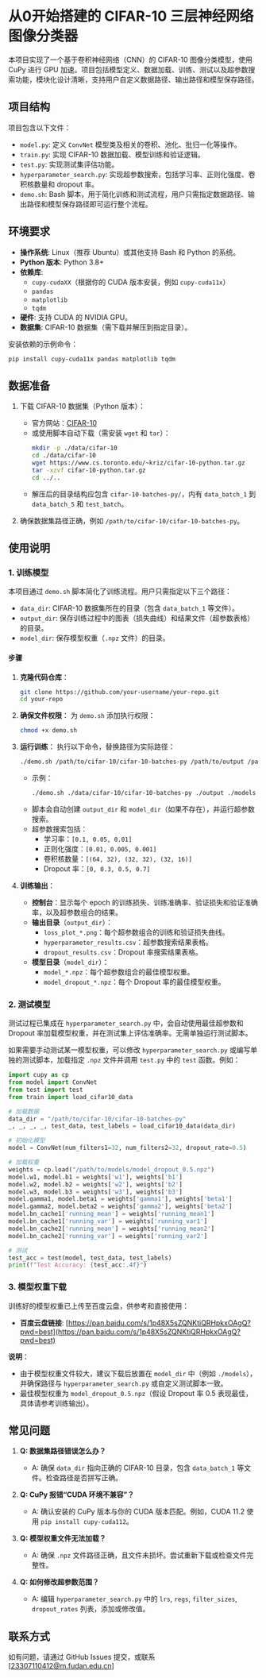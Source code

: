 # 从0开始搭建的 CIFAR-10 三层神经网络图像分类器

本项目实现了一个基于卷积神经网络（CNN）的 CIFAR-10 图像分类模型，使用 CuPy 进行 GPU 加速。项目包括模型定义、数据加载、训练、测试以及超参数搜索功能，模块化设计清晰，支持用户自定义数据路径、输出路径和模型保存路径。

## 项目结构

项目包含以下文件：

- `model.py`: 定义 `ConvNet` 模型类及相关的卷积、池化、批归一化等操作。
- `train.py`: 实现 CIFAR-10 数据加载、模型训练和验证逻辑。
- `test.py`: 实现测试集评估功能。
- `hyperparameter_search.py`: 实现超参数搜索，包括学习率、正则化强度、卷积核数量和 dropout 率。
- `demo.sh`: Bash 脚本，用于简化训练和测试流程，用户只需指定数据路径、输出路径和模型保存路径即可运行整个流程。

## 环境要求

- **操作系统**: Linux（推荐 Ubuntu）或其他支持 Bash 和 Python 的系统。
- **Python 版本**: Python 3.8+
- **依赖库**:
  - `cupy-cudaXX`（根据你的 CUDA 版本安装，例如 `cupy-cuda11x`）
  - `pandas`
  - `matplotlib`
  - `tqdm`
- **硬件**: 支持 CUDA 的 NVIDIA GPU。
- **数据集**: CIFAR-10 数据集（需下载并解压到指定目录）。

安装依赖的示例命令：
```bash
pip install cupy-cuda11x pandas matplotlib tqdm
```

## 数据准备

1. 下载 CIFAR-10 数据集（Python 版本）：
   - 官方网站：[CIFAR-10](https://www.cs.toronto.edu/~kriz/cifar.html)
   - 或使用脚本自动下载（需安装 `wget` 和 `tar`）：
     ```bash
     mkdir -p ./data/cifar-10
     cd ./data/cifar-10
     wget https://www.cs.toronto.edu/~kriz/cifar-10-python.tar.gz
     tar -xzvf cifar-10-python.tar.gz
     cd ../..
     ```
   - 解压后的目录结构应包含 `cifar-10-batches-py/`，内有 `data_batch_1` 到 `data_batch_5` 和 `test_batch`。

2. 确保数据集路径正确，例如 `/path/to/cifar-10/cifar-10-batches-py`。

## 使用说明

### 1. 训练模型

本项目通过 `demo.sh` 脚本简化了训练流程。用户只需指定以下三个路径：
- `data_dir`: CIFAR-10 数据集所在的目录（包含 `data_batch_1` 等文件）。
- `output_dir`: 保存训练过程中的图表（损失曲线）和结果文件（超参数表格）的目录。
- `model_dir`: 保存模型权重（`.npz` 文件）的目录。

#### 步骤

1. **克隆代码仓库**：
   ```bash
   git clone https://github.com/your-username/your-repo.git
   cd your-repo
   ```

2. **确保文件权限**：
   为 `demo.sh` 添加执行权限：
   ```bash
   chmod +x demo.sh
   ```

3. **运行训练**：
   执行以下命令，替换路径为实际路径：
   ```bash
   ./demo.sh /path/to/cifar-10/cifar-10-batches-py /path/to/output /path/to/models
   ```

   - 示例：
     ```bash
     ./demo.sh ./data/cifar-10/cifar-10-batches-py ./output ./models
     ```
   - 脚本会自动创建 `output_dir` 和 `model_dir`（如果不存在），并运行超参数搜索。
   - 超参数搜索包括：
     - 学习率：`[0.1, 0.05, 0.01]`
     - 正则化强度：`[0.01, 0.005, 0.001]`
     - 卷积核数量：`[(64, 32), (32, 32), (32, 16)]`
     - Dropout 率：`[0, 0.3, 0.5, 0.7]`

4. **训练输出**：
   - **控制台**：显示每个 epoch 的训练损失、训练准确率、验证损失和验证准确率，以及超参数组合的结果。
   - **输出目录**（`output_dir`）：
     - `loss_plot_*.png`：每个超参数组合的训练和验证损失曲线。
     - `hyperparameter_results.csv`：超参数搜索结果表格。
     - `dropout_results.csv`：Dropout 率搜索结果表格。
   - **模型目录**（`model_dir`）：
     - `model_*.npz`：每个超参数组合的最佳模型权重。
     - `model_dropout_*.npz`：每个 Dropout 率的最佳模型权重。

### 2. 测试模型

测试过程已集成在 `hyperparameter_search.py` 中，会自动使用最佳超参数和 Dropout 率加载模型权重，并在测试集上评估准确率。无需单独运行测试脚本。

如果需要手动测试某一模型权重，可以修改 `hyperparameter_search.py` 或编写单独的测试脚本，加载指定 `.npz` 文件并调用 `test.py` 中的 `test` 函数。例如：

```python
import cupy as cp
from model import ConvNet
from test import test
from train import load_cifar10_data

# 加载数据
data_dir = "/path/to/cifar-10/cifar-10-batches-py"
_, _, _, _, test_data, test_labels = load_cifar10_data(data_dir)

# 初始化模型
model = ConvNet(num_filters1=32, num_filters2=32, dropout_rate=0.5)

# 加载权重
weights = cp.load("/path/to/models/model_dropout_0.5.npz")
model.w1, model.b1 = weights['w1'], weights['b1']
model.w2, model.b2 = weights['w2'], weights['b2']
model.w3, model.b3 = weights['w3'], weights['b3']
model.gamma1, model.beta1 = weights['gamma1'], weights['beta1']
model.gamma2, model.beta2 = weights['gamma2'], weights['beta2']
model.bn_cache1['running_mean'] = weights['running_mean1']
model.bn_cache1['running_var'] = weights['running_var1']
model.bn_cache2['running_mean'] = weights['running_mean2']
model.bn_cache2['running_var'] = weights['running_var2']

# 测试
test_acc = test(model, test_data, test_labels)
print(f"Test Accuracy: {test_acc:.4f}")
```

### 3. 模型权重下载

训练好的模型权重已上传至百度云盘，供参考和直接使用：

- **百度云盘链接**:
  [https://pan.baidu.com/s/1p48X5sZQNKtiQRHpkxOAgQ?pwd=best](https://pan.baidu.com/s/1p48X5sZQNKtiQRHpkxOAgQ?pwd=best)

**说明**：
- 由于模型权重文件较大，建议下载后放置在 `model_dir` 中（例如 `./models`），并确保路径与 `hyperparameter_search.py` 或自定义测试脚本一致。
- 最佳模型权重为 `model_dropout_0.5.npz`（假设 Dropout 率 0.5 表现最佳，具体请参考训练输出）。


## 常见问题

1. **Q: 数据集路径错误怎么办？**
   - A: 确保 `data_dir` 指向正确的 CIFAR-10 目录，包含 `data_batch_1` 等文件。检查路径是否拼写正确。

2. **Q: CuPy 报错“CUDA 环境不兼容”？**
   - A: 确认安装的 CuPy 版本与你的 CUDA 版本匹配。例如，CUDA 11.2 使用 `pip install cupy-cuda112`。

3. **Q: 模型权重文件无法加载？**
   - A: 确保 `.npz` 文件路径正确，且文件未损坏。尝试重新下载或检查文件完整性。

4. **Q: 如何修改超参数范围？**
   - A: 编辑 `hyperparameter_search.py` 中的 `lrs`, `regs`, `filter_sizes`, `dropout_rates` 列表，添加或修改值。

## 联系方式

如有问题，请通过 GitHub Issues 提交，或联系 [23307110412@m.fudan.edu.cn]


